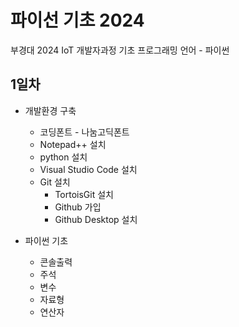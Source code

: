 # 파이선 기초 2024
부경대 2024 IoT 개발자과정 기초 프로그래밍 언어 - 파이썬

## 1일차
- 개발환경 구축
    - 코딩폰트 - 나눔고딕폰트
    - Notepad++ 설치
    - python 설치
    - Visual Studio Code 설치
    - Git 설치
        - TortoisGit 설치
        - Github 가입
        - Github Desktop 설치

- 파이썬 기초
    - 콘솔출력
    - 주석
    - 변수
    - 자료형
    - 연산자

